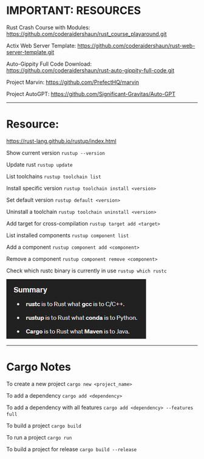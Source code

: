 # IMPORTANT: RESOURCES

Rust Crash Course with Modules: 
https://github.com/coderaidershaun/rust_course_playaround.git

Actix Web Server Template: 
https://github.com/coderaidershaun/rust-web-server-template.git

Auto-Gippity Full Code Download:
https://github.com/coderaidershaun/rust-auto-gippity-full-code.git

Project Marvin:
https://github.com/PrefectHQ/marvin

Project AutoGPT:
https://github.com/Significant-Gravitas/Auto-GPT

---
# Resource: 
https://rust-lang.github.io/rustup/index.html

Show current version
`rustup --version `

Update rust
`rustup update`

List toolchains
`rustup toolchain list`

Install specific version
`rustup toolchain install <version>`

Set default version
`rustup default <version>`

Uninstall a toolchain
`rustup toolchain uninstall <version>`

Add target for cross-compilation
`rustup target add <target>`

List installed components
`rustup component list`

Add a component
`rustup component add <component>`

Remove a component
`rustup component remove <component>`

Check which rustc binary is currently in use
`rustup which rustc`

![alt text](image.png)

---
# Cargo Notes

To create a new project
`cargo new <project_name>`

To add a dependency
`cargo add <dependency>`

To add a dependency with all features
`cargo add <dependency> --features full`

To build a project
`cargo build`

To run a project
`cargo run`

To build a project for release
`cargo build --release`